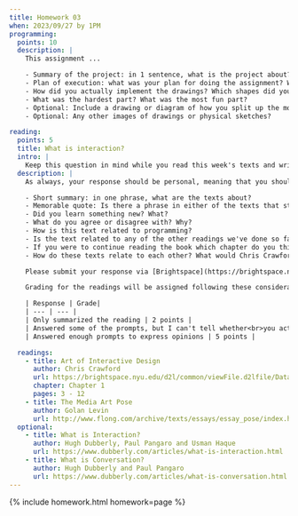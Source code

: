 ```yaml
---
title: Homework 03
when: 2023/09/27 by 1PM
programming:
  points: 10
  description: |
    This assignment ...

    - Summary of the project: in 1 sentence, what is the project about?
    - Plan of execution: what was your plan for doing the assignment? What were the shapes you had to draw?
    - How did you actually implement the drawings? Which shapes did you draw?
    - What was the hardest part? What was the most fun part?
    - Optional: Include a drawing or diagram of how you split up the more complex shapes into simpler shapes.
    - Optional: Any other images of drawings or physical sketches?

reading:
  points: 5
  title: What is interaction?
  intro: |
    Keep this question in mind while you read this week's texts and write your 200-word response to:
  description: |
    As always, your response should be personal, meaning that you should be expressing your views and opinions about the text and not just summarizing it. You can use the following rubric to guide your response:

    - Short summary: in one phrase, what are the texts about?
    - Memorable quote: Is there a phrase in either of the texts that stands out or captures the main idea of the texts?
    - Did you learn something new? What?
    - What do you agree or disagree with? Why?
    - How is this text related to programming?
    - Is the text related to any of the other readings we've done so far?
    - If you were to continue reading the book which chapter do you think would resonate the strongest with you?
    - How do these texts relate to each other? What would Chris Crawford say about "The Media Art Pose"?

    Please submit your response via [Brightspace](https://brightspace.nyu.edu/d2l/home/312200).

    Grading for the readings will be assigned following these considerations:

    | Response | Grade|
    | --- | --- |
    | Only summarized the reading | 2 points |
    | Answered some of the prompts, but I can't tell whether<br>you actually read the text, or what you thought | 3 points |
    | Answered enough prompts to express opinions | 5 points |

  readings:
    - title: Art of Interactive Design
      author: Chris Crawford
      url: https://brightspace.nyu.edu/d2l/common/viewFile.d2lfile/Database/MTkxOTc2NzY/crawford_art-interactive-design.pdf?ou=312200
      chapter: Chapter 1
      pages: 3 - 12
    - title: The Media Art Pose
      author: Golan Levin
      url: http://www.flong.com/archive/texts/essays/essay_pose/index.html
  optional:
    - title: What is Interaction?
      author: Hugh Dubberly, Paul Pangaro and Usman Haque
      url: https://www.dubberly.com/articles/what-is-interaction.html
    - title: What is Conversation?
      author: Hugh Dubberly and Paul Pangaro
      url: https://www.dubberly.com/articles/what-is-conversation.html
---
```

{% include homework.html homework=page %}
